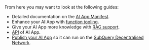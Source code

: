 From here you may want to look at the following guides:

- Detailed documentation on the [AI App Manifest](../../build/app.md).
- Enhance your AI App with [function tooling](../../build/function_tools.md).
- Give your AI App more knowledge with [RAG support](../../build/rag.md).
- [API](../../api/api.md) of AI App.
- [Publish your AI App](../../publish/publish.md) so it can run on the [SubQuery Decentralised Network](https://app.subquery.network).